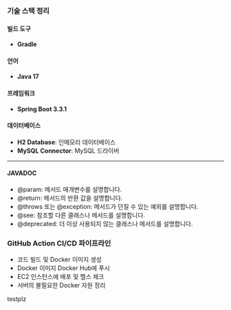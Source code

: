 ### 기술 스택 정리

#### 빌드 도구
- **Gradle**

#### 언어
- **Java 17**

#### 프레임워크
- **Spring Boot 3.3.1**

#### 데이터베이스
- **H2 Database**: 인메모리 데이터베이스
- **MySQL Connector**: MySQL 드라이버

---

#### JAVADOC 
- @param: 메서드 매개변수를 설명합니다.
- @return: 메서드의 반환 값을 설명합니다.
- @throws 또는 @exception: 메서드가 던질 수 있는 예외를 설명합니다.
- @see: 참조할 다른 클래스나 메서드를 설명합니다.
- @deprecated: 더 이상 사용되지 않는 클래스나 메서드를 설명합니다.


### GitHub Action CI/CD 파이프라인 
- 코드 빌드 및 Docker 이미지 생성
- Docker 이미지 Docker Hub에 푸시
- EC2 인스턴스에 배포 및 헬스 체크
- 서버의 불필요한 Docker 자원 정리

testplz